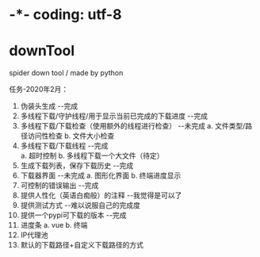 # -*- coding: utf-8
# downTool
spider down tool / made by python

任务-2020年2月：
1. 伪装头生成					                 --完成
2. 多线程下载/守护线程/用于显示当前已完成的下载进度	--完成
3. 多线程下载/下载检查（使用额外的线程进行检查）	--未完成
	a. 文件类型/路径访问性检查
	b. 文件大小检查   		                    
4. 多线程下载/下载线程							  --完成			           
	a. 超时控制
	b. 多线程下载一个大文件（待定）
5. 生成下载列表，保存下载历史					  --完成		
6. 下载器界面                                    --未完成
	a. 图形化界面
	b. 终端进度显示					
7. 可控制的错误输出							       --完成
8. 提供人性化（英语白痴般）的注释	                --我觉得是可以了
9. 提供测试方式									  --难以说服自己的完成度
10. 提供一个pypi可下载的版本					   --完成
11. 进度条
	a. vue
	b. 终端
12. IP代理池
13. 默认的下载路径+自定义下载路径的方式